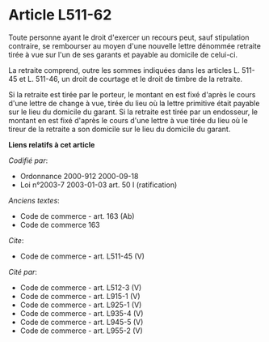 # Article L511-62

Toute personne ayant le droit d'exercer un recours peut, sauf stipulation contraire, se rembourser au moyen d'une nouvelle
lettre dénommée retraite tirée à vue sur l'un de ses garants et payable au domicile de celui-ci. 

La retraite comprend, outre les sommes indiquées dans les articles L. 511-45 et L. 511-46, un droit de courtage et le droit
de timbre de la retraite. 

Si la retraite est tirée par le porteur, le montant en est fixé d'après le cours d'une lettre de change à vue, tirée du lieu
où la lettre primitive était payable sur le lieu du domicile du garant. Si la retraite est tirée par un endosseur, le montant
en est fixé d'après le cours d'une lettre à vue tirée du lieu où le tireur de la retraite a son domicile sur le lieu du
domicile du garant.

**Liens relatifs à cet article**

_Codifié par_:

  - Ordonnance 2000-912 2000-09-18
  - Loi n°2003-7 2003-01-03 art. 50 I (ratification)

_Anciens textes_:

  - Code de commerce - art. 163 (Ab)
  - Code de commerce 163

_Cite_:

  - Code de commerce - art. L511-45 (V)

_Cité par_:

  - Code de commerce - art. L512-3 (V)
  - Code de commerce - art. L915-1 (V)
  - Code de commerce - art. L925-1 (V)
  - Code de commerce - art. L935-4 (V)
  - Code de commerce - art. L945-5 (V)
  - Code de commerce - art. L955-2 (V)
